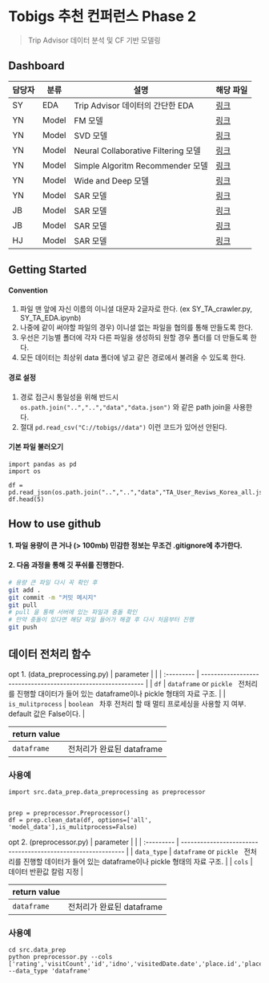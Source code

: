 # Tobigs 추천 컨퍼런스 Phase 2 

> Trip Advisor 데이터 분석 및 CF 기반 모델링

## Dashboard

|담당자|분류|설명|해당 파일|
|--|--|--|--|
|SY|EDA|Trip Advisor 데이터의 간단한 EDA|[링크](src/data_prep/SY_TA_EDA.ipynb)|
|YN|Model|FM 모델|[링크](src/model/YN_Factorization_Matrix.ipynb)|
|YN|Model|SVD 모델|[링크](src/model/YN_TripAdvisor_SVD_python.ipynb)|
|YN|Model|Neural Collaborative Filtering 모델|[링크](src/model/YN_NCF.ipynb)|
|YN|Model|Simple Algoritm Recommender 모델|[링크](src/model/YN_SAR_based_Recommder.ipynb)|
|YN|Model|Wide and Deep 모델|[링크](src/model/YN_wide_deep.ipynb)|
|YN|Model|SAR 모델|[링크](src/model/YN_SAR_based_Recommender.ipynb)|
|JB|Model|SAR 모델|[링크](src/model/JB_SAR.ipynb)|
|JB|Model|SAR 모델|[링크](src/model/JB_SAR_v2.ipynb)|
|HJ|Model|SAR 모델|[링크](src/model/HJ_autoencoder_collaborate_filtering.ipynb)|


## Getting Started

#### Convention

1. 파일 맨 앞에 자신 이름의 이니셜 대문자 2글자로 한다. (ex SY_TA_crawler.py, SY_TA_EDA.ipynb)
2. 나중에 같이 써야할 파일의 경우) 이니셜 없는 파일을 협의를 통해 만들도록 한다.
3. 우선은 기능별 폴더에 각자 다른 파일을 생성하되 원할 경우 폴더를 더 만들도록 한다. 
4. 모든 데이터는 최상위 data 폴더에 넣고 같은 경로에서 불려올 수 있도록 한다.

#### 경로 설정
1. 경로 접근시 통일성을 위해 반드시 `os.path.join("..","..","data","data.json")` 와 같은 path join을 사용한다.
2. 절대 `pd.read_csv("C://tobigs//data")` 이런 코드가 있어선 안된다.

#### 기본 파일 불러오기 

```
import pandas as pd 
import os

df = pd.read_json(os.path.join("..","..","data","TA_User_Reviws_Korea_all.json"))
df.head(5)
```


## How to use github

#### 1. 파일 용량이 큰 거나 (> 100mb) 민감한 정보는 무조건 .gitignore에 추가한다.

#### 2. 다음 과정을 통해 깃 푸쉬를 진행한다.

``` bash
# 용량 큰 파일 다시 꼭 확인 후
git add .
git commit -m "커밋 메시지"
git pull
# pull 을 통해 서버에 있는 파일과 충돌 확인
# 만약 충돌이 있다면 해당 파일 들어가 해결 후 다시 처음부터 진행
git push
```

## 데이터 전처리 함수
opt 1. (data_preprocessing.py)
| parameter     |                                                              |
| :--------- | ------------------------------------------------------------ |
| `df`    | `dataframe` or `pickle` &nbsp; 전처리를 진행할 대이터가 들어 있는 dataframe이나 pickle 형태의 자료 구조. |
| `is_mulitprocess`   | `boolean` &nbsp; 차후 전처리 할 때 멀티 프로세싱을 사용할 지 여부. default 값은 False이다.  |

| return value|                                                              |
| :---------- | ------------------------------------------------------------ |
| `dataframe`    | 전처리가 완료된  dataframe |

### 사용예 
```
import src.data_prep.data_preprocessing as preprocessor


prep = preprocessor.Preprocessor()
df = prep.clean_data(df, options=['all', 'model_data'],is_mulitprocess=False)
```

opt 2. (preprocessor.py)
| parameter     |                                                              |
| :--------- | ------------------------------------------------------------ |
| `data_type`    | `dataframe` or `pickle` &nbsp; 전처리를 진행할 데이터가 들어 있는 dataframe이나 pickle 형태의 자료 구조. |
| `cols`   | 데이터 반환값 칼럼 지정 |

| return value|                                                              |
| :---------- | ------------------------------------------------------------ |
| `dataframe`    | 전처리가 완료된  dataframe |

### 사용예 
```
cd src.data_prep
python preprocessor.py --cols ['rating','visitCount','id','idno','visitedDate.date','place.id','place.name'] --data_type 'dataframe'
```
<br>
<br>










